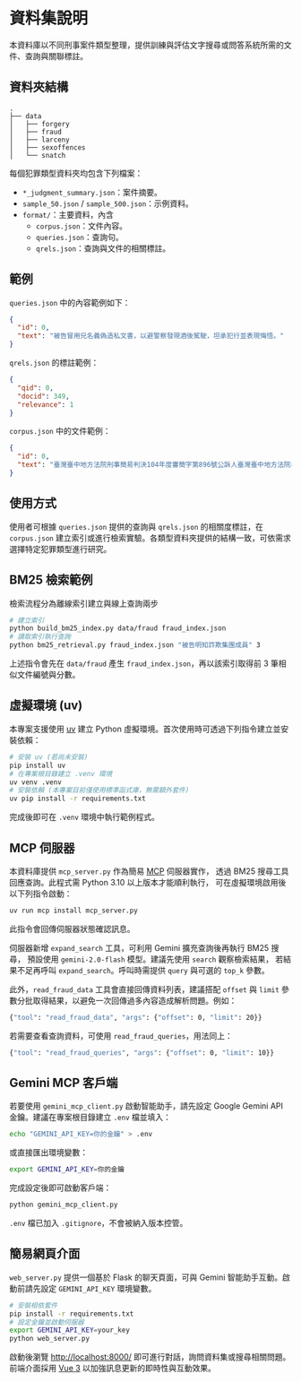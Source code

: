 # 資料集說明

本資料庫以不同刑事案件類型整理，提供訓練與評估文字搜尋或問答系統所需的文件、查詢與關聯標註。

## 資料夾結構

```
.
├── data
│   ├── forgery
│   ├── fraud
│   ├── larceny
│   ├── sexoffences
│   └── snatch
```

每個犯罪類型資料夾均包含下列檔案：

- `*_judgment_summary.json`：案件摘要。
- `sample_50.json` / `sample_500.json`：示例資料。
- `format/`：主要資料，內含
  - `corpus.json`：文件內容。
  - `queries.json`：查詢句。
  - `qrels.json`：查詢與文件的相關標註。

## 範例

`queries.json` 中的內容範例如下：

```json
{
  "id": 0,
  "text": "被告冒用兄名義偽造私文書，以避警察發現酒後駕駛，坦承犯行並表現悔悟。"
}
```

`qrels.json` 的標註範例：

```json
{
  "qid": 0,
  "docid": 349,
  "relevance": 1
}
```

`corpus.json` 中的文件範例：

```json
{
  "id": 0,
  "text": "臺灣臺中地方法院刑事簡易判決104年度審簡字第896號公訴人臺灣臺中地方法院檢察署檢察官被告游麗華上列被告因偽造文書案件，經檢察官提起"
}
```

## 使用方式

使用者可根據 `queries.json` 提供的查詢與 `qrels.json` 的相關度標註，在 `corpus.json` 建立索引或進行檢索實驗。各類型資料夾提供的結構一致，可依需求選擇特定犯罪類型進行研究。


## BM25 檢索範例

檢索流程分為離線索引建立與線上查詢兩步

```bash
# 建立索引
python build_bm25_index.py data/fraud fraud_index.json
# 讀取索引執行查詢
python bm25_retrieval.py fraud_index.json "被告明知詐欺集團成員" 3
```

上述指令會先在 `data/fraud` 產生 `fraud_index.json`，再以該索引取得前 3 筆相似文件編號與分數。


## 虛擬環境 (uv)

本專案支援使用 [uv](https://github.com/astral-sh/uv) 建立 Python 虛擬環境。首次使用時可透過下列指令建立並安裝依賴：

```bash
# 安裝 uv (若尚未安裝)
pip install uv
# 在專案根目錄建立 .venv 環境
uv venv .venv
# 安裝依賴 (本專案目前僅使用標準函式庫，無需額外套件)
uv pip install -r requirements.txt
```

完成後即可在 `.venv` 環境中執行範例程式。

## MCP 伺服器

本資料庫提供 `mcp_server.py` 作為簡易 [MCP](https://github.com/UDICatNCHU/mcp) 伺服器實作，
透過 BM25 搜尋工具回應查詢。此程式需 Python 3.10 以上版本才能順利執行，
可在虛擬環境啟用後以下列指令啟動：

 ```bash
 uv run mcp install mcp_server.py
 ```

此指令會回傳伺服器狀態確認訊息。

伺服器新增 `expand_search` 工具，可利用 Gemini 擴充查詢後再執行 BM25 搜尋，
預設使用 `gemini-2.0-flash` 模型。建議先使用 `search` 觀察檢索結果，
若結果不足再呼叫 `expand_search`。呼叫時需提供 `query` 與可選的 `top_k` 參數。

此外，`read_fraud_data` 工具會直接回傳資料列表，建議搭配
`offset` 與 `limit` 參數分批取得結果，以避免一次回傳過多內容造成解析問題。例如：

```bash
{"tool": "read_fraud_data", "args": {"offset": 0, "limit": 20}}
```

若需要查看查詢資料，可使用 `read_fraud_queries`，用法同上：

```bash
{"tool": "read_fraud_queries", "args": {"offset": 0, "limit": 10}}
```

## Gemini MCP 客戶端

若要使用 `gemini_mcp_client.py` 啟動智能助手，請先設定 Google Gemini API 金鑰。建議在專案根目錄建立 `.env` 檔並填入：

```bash
echo "GEMINI_API_KEY=你的金鑰" > .env
```

或直接匯出環境變數：

```bash
export GEMINI_API_KEY=你的金鑰
```

完成設定後即可啟動客戶端：

```bash
python gemini_mcp_client.py
```

`.env` 檔已加入 `.gitignore`，不會被納入版本控管。

## 簡易網頁介面


`web_server.py` 提供一個基於 Flask 的聊天頁面，可與 Gemini 智能助手互動。啟動前請先設定 `GEMINI_API_KEY` 環境變數。

```bash
# 安裝相依套件
pip install -r requirements.txt
# 設定金鑰並啟動伺服器
export GEMINI_API_KEY=your_key
python web_server.py
```

啟動後瀏覽 <http://localhost:8000/> 即可進行對話，詢問資料集或搜尋相關問題。
前端介面採用 [Vue 3](https://vuejs.org/) 以加強訊息更新的即時性與互動效果。

